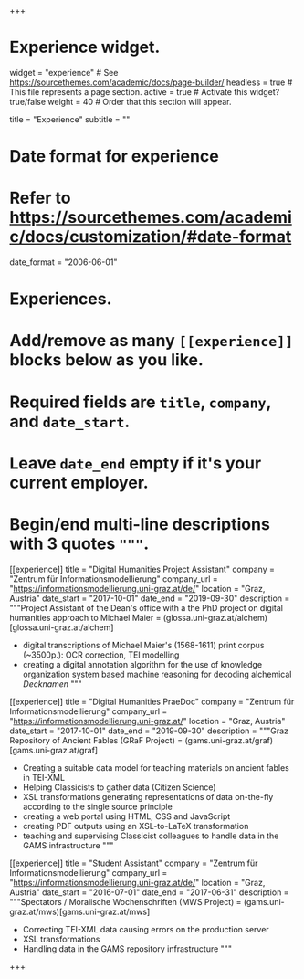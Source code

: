 +++
# Experience widget.
widget = "experience"  # See https://sourcethemes.com/academic/docs/page-builder/
headless = true  # This file represents a page section.
active = true  # Activate this widget? true/false
weight = 40  # Order that this section will appear.

title = "Experience"
subtitle = ""

# Date format for experience
#   Refer to https://sourcethemes.com/academic/docs/customization/#date-format
date_format = "2006-06-01"

# Experiences.
#   Add/remove as many `[[experience]]` blocks below as you like.
#   Required fields are `title`, `company`, and `date_start`.
#   Leave `date_end` empty if it's your current employer.
#   Begin/end multi-line descriptions with 3 quotes `"""`.

[[experience]]
  title = "Digital Humanities Project Assistant"
  company = "Zentrum für Informationsmodellierung"
  company_url = "https://informationsmodellierung.uni-graz.at/de/"
  location = "Graz, Austria"
  date_start = "2017-10-01"
  date_end = "2019-09-30"
  description = """Project Assistant of the Dean's office with a the PhD project on digital humanities approach to Michael Maier
 = (glossa.uni-graz.at/alchem)[glossa.uni-graz.at/alchem]
 
 * digital transcriptions of Michael Maier's (1568-1611) print corpus (~3500p.): OCR correction, TEI modelling
 * creating a digital annotation algorithm for the use of knowledge organization system based machine reasoning for decoding alchemical *Decknamen*
 """
  
[[experience]]
  title = "Digital Humanities PraeDoc"
  company = "Zentrum für Informationsmodellierung"
  company_url = "https://informationsmodellierung.uni-graz.at/"
  location = "Graz, Austria"
  date_start = "2017-10-01"
  date_end = "2019-09-30"
  description = """Graz Repository of Ancient Fables (GRaF Project) = (gams.uni-graz.at/graf)[gams.uni-graz.at/graf]
  
  * Creating a suitable data model for teaching materials on ancient fables in TEI-XML
  * Helping Classicists to gather data (Citizen Science)
  * XSL transformations generating representations of data on-the-fly according to the single source principle
  * creating a web portal using HTML, CSS and JavaScript
  * creating PDF outputs using an XSL-to-LaTeX transformation
  * teaching and supervising Classicist colleagues to handle data in the GAMS infrastructure 
  """
  
[[experience]]
  title = "Student Assistant"
  company = "Zentrum für Informationsmodellierung"
  company_url = "https://informationsmodellierung.uni-graz.at/de/"
  location = "Graz, Austria"
  date_start = "2016-07-01"
  date_end = "2017-06-31"
  description = """Spectators / Moralische Wochenschriften (MWS Project) = (gams.uni-graz.at/mws)[gams.uni-graz.at/mws]
  
  * Correcting TEI-XML data causing errors on the production server
  * XSL transformations
  * Handling data in the GAMS repository infrastructure
  """

+++

